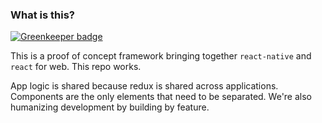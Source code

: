 ### What is this?

[![Greenkeeper badge](https://badges.greenkeeper.io/Lepozepo/reactNativeWeb.svg)](https://greenkeeper.io/)

This is a proof of concept framework bringing together `react-native` and `react` for web. This repo works.

App logic is shared because redux is shared across applications. Components are the only elements that need to be separated.
We're also humanizing development by building by feature.